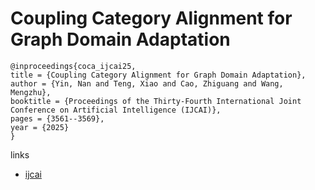 # Coupling Category Alignment for Graph Domain Adaptation

```
@inproceedings{coca_ijcai25,
title = {Coupling Category Alignment for Graph Domain Adaptation},
author = {Yin, Nan and Teng, Xiao and Cao, Zhiguang and Wang, Mengzhu},
booktitle = {Proceedings of the Thirty-Fourth International Joint Conference on Artificial Intelligence (IJCAI)},
pages = {3561--3569},
year = {2025}
}
```

links
- [ijcai](https://www.ijcai.org/proceedings/2025/396)
